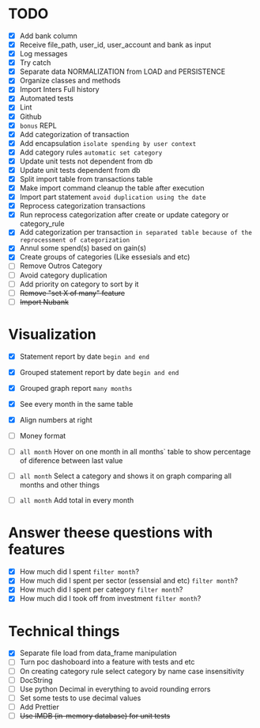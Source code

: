 # TODO

* [x] Add bank column
* [x] Receive file_path, user_id, user_account and bank as input
* [x] Log messages
* [x] Try catch
* [x] Separate data NORMALIZATION from LOAD and PERSISTENCE
* [x] Organize classes and methods
* [x] Import Inters Full history
* [x] Automated tests
* [x] Lint
* [x] Github
* [x] `bonus` REPL
* [x] Add categorization of transaction
* [x] Add encapsulation `isolate spending by user context`
* [x] Add category rules `automatic set category`
* [x] Update unit tests not dependent from db
* [x] Update unit tests dependent from db
* [x] Split import table from transactions table
* [x] Make import command cleanup the table after execution
* [x] Import part statement `avoid duplication using the date`
* [x] Reprocess categorization transactions
* [x] Run reprocess categorization after create or update category or category_rule
* [x] Add categorization per transaction `in separated table because of the reprocessment of categorization`
* [x] Annul some spend(s) based on gain(s)
* [x] Create groups of categories (Like essesials and etc)
* [ ] Remove Outros Category
* [ ] Avoid category duplication
* [ ] Add priority on category to sort by it
* [ ] ~~Remove "set X of many" feature~~
* [ ] ~~Import Nubank~~

# Visualization
* [x] Statement report by date `begin and end`
* [x] Grouped statement report by date `begin and end`
* [x] Grouped graph report `many months`
* [x] See every month in the same table
* [x] Align numbers at right
* [ ] Money format
* [ ] `all month` Hover on one month in all months` table to show percentage of diference between last value
* [ ] `all month` Select a category and shows it on graph comparing all months and other things
* [ ] `all month` Add total in every month


# Answer theese questions with features
* [x] How much did I spent `filter month`?
* [x] How much did I spent per sector (essensial and etc) `filter month`?
* [x] How much did I spent per category `filter month`?
* [x] How much did I took off from investment `filter month`?

# Technical things

* [x] Separate file load from data_frame manipulation
* [ ] Turn poc dashoboard into a feature with tests and etc
* [ ] On creating category rule select category by name case insensitivity
* [ ] DocString
* [ ] Use python Decimal in everything to avoid rounding errors
* [ ] Set some tests to use decimal values
* [ ] Add Prettier
* [ ] ~~Use IMDB (in-memory database) for unit tests~~
